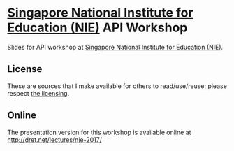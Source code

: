 # [Singapore National Institute for Education (NIE)](http://www.nie.edu.sg/) API Workshop

Slides for API workshop at [Singapore National Institute for Education (NIE)](http://www.nie.edu.sg/).


## License

These are sources that I make available for others to read/use/reuse; please respect [the licensing](../LICENSE).


## Online

The presentation version for this workshop is available online at http://dret.net/lectures/nie-2017/
